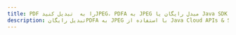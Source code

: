 ---title: PDF را به  تبدیل کنیدJPEG، PDFA به JPEG مبدل رایگان یا Java SDKdescription: تبدیل رایگانPDFA به JPEG با استفاده از Java Cloud APIs & SDK همچنین اسناد PDF را در Cloud ایجاد، ویرایش و رندر کنید.---